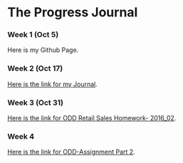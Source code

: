 # The Progress Journal

### Week 1 (Oct 5)
Here is my Github Page.

### Week 2 (Oct 17)
[Here is the link for my Journal](ozgurozdemirBDA.html).

### Week 3 (Oct 31)
[Here is the link for ODD Retail Sales Homework- 2016_02](feb2016odd.html).

### Week 4 
[Here is the link for ODD-Assignment Part 2](ODD_Part_2_.html).

